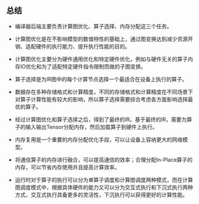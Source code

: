 ## 总结

-   编译器后端主要负责计算图优化、算子选择、内存分配这三个任务。

-   计算图优化是在不影响模型的数值特性的基础上，通过图变换达到减少资源开销、适配硬件的执行能力、提升执行性能的目的。

-   计算图优化主要分为硬件通用优化和特定硬件优化，例如与硬件无关的算子内存IO优化和为了适配特定硬件指令限制而做的子图变换。

-   算子选择是为IR图中的每个计算节点选择一个最适合在设备上执行的算子。

-   数据存在多种存储格式和计算精度，不同的存储格式和计算精度在不同场景下对算子计算性能有较大的影响，所以算子选择需要综合考虑各方面影响选择最优的算子。

-   经过计算图优化和算子选择之后，得到了最终的IR。基于最终的IR，需要为算子的输入输出Tensor分配内存，然后加载算子到硬件上执行。

-   内存复用是一个重要的内存分配优化手段，可以让设备上容纳更大的网络模型。

-   将通信算子的内存进行融合，可以提高通信的效率；合理分配In-Place算子的内存，可以节省内存使用并且提高计算效率。

-   运行时对于算子的执行可以分为单算子调度和计算图调度两种模式，而在计算图调度模式中，根据具体硬件的能力又可以分为交互式执行和下沉式执行两种方式，交互式执行具备更多的灵活性，下沉执行可以获得更好的计算性能。